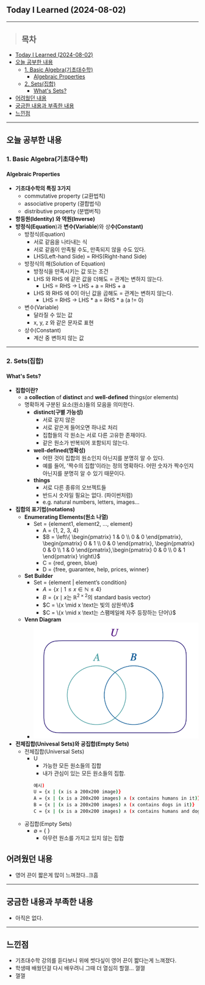 ## Today I Learned (2024-08-02)
---
> ## 목차
- [Today I Learned (2024-08-02)](#today-i-learned-2024-08-02)
- [오늘 공부한 내용](#오늘-공부한-내용)
  - [1. Basic Algebra(기초대수학)](#1-basic-algebra기초대수학)
    - [Algebraic Properties](#algebraic-properties)
  - [2. Sets(집합)](#2-sets집합)
    - [What's Sets?](#whats-sets)
- [어려웠던 내용](#어려웠던-내용)
- [궁금한 내용과 부족한 내용](#궁금한-내용과-부족한-내용)
- [느낀점](#느낀점)
---

## 오늘 공부한 내용
### 1. Basic Algebra(기초대수학)
#### Algebraic Properties
- **기초대수학의 특징 3가지**
  - commutative property (교환법칙)
  - associative property (결합법식)
  - distributive property (분뱁버칙)
- **항등원(Identity) 와 역원(Inverse)**
- **방정식(Equation**)과 **변수(Variable**)와 상**수(Constant)**
  - 방정식(Equation)
    - 서로 같음을 나타내는 식
    - 서로 같음이 만족될 수도, 만족되지 않을 수도 있다.
    - LHS(Left-hand Side) = RHS(Right-hand Side)
  - 방정식의 해(Solution of Equation)
    - 방정식을 만족시키는 값 또는 조건
    - LHS 와 RHS 에 같은 값을 더해도 = 관계는 변하지 않는다.
      - LHS = RHS -> LHS + a = RHS + a
    - LHS 와 RHS 에 0이 아닌 값을 곱해도 = 관계는 변하지 않는다.
      - LHS = RHS -> LHS * a = RHS * a (a != 0)
  - 변수(Variable)
    - 달라질 수 있는 값
    - x, y, z 와 같은 문자로 표현
  - 상수(Constant)
    - 계산 중 변하지 않는 값
---
### 2. Sets(집합)
#### What's Sets?
- **집합이란?**
  - a **collection** of **distinct** and **well-defined** things(or elements)
  - 명확하게 구분된 요소(원소)들의 모음을 의미한다.
    - **distinct(구별 가능성)**
      - 서로 같지 않은
      - 서로 같은게 들어오면 하나로 처리
      - 집합들의 각 원소는 서로 다른 고유한 존재이다.
      - 같은 원소가 반복되어 포함되지 않는다.
    - **well-defined(명확성)**
      - 어떤 것이 집합의 원소인지 아닌지를 분명히 알 수 있다.
      - 예를 들어, '짝수의 집합'이라는 정의 명확하다. 어떤 숫자가 짝수인지 아닌지를 분명히 알 수 있기 때문이다.
    - **things**
      - 서로 다른 종류의 오브젝트들
      - 반드시 숫자일 필요는 없다. (파이썬처럼)
      - e.g. natural numbers, letters, images...
- **집합의 표기법(notations)**
  - **Enumerating Elements(원소 나열)**
    - Set = {element1, element2, …, element}
        - A = {1, 2, 3, 4}
        - $B = \left\{ \begin{pmatrix} 1 & 0 \\ 0 & 0 \end{pmatrix}, \begin{pmatrix} 0 & 1 \\ 0 & 0 \end{pmatrix}, \begin{pmatrix} 0 & 0 \\ 1 & 0 \end{pmatrix},\begin{pmatrix} 0 & 0 \\ 0 & 1 \end{pmatrix} \right\}$
        - C = {red, green, blue}
        - D = {free, guarantee, help, prices, winner}
  - **Set Builder**
    - Set = {element | element’s condition}
      - $A = \{ x \mid 1 \le x \in \mathbb{N} \le 4 \}$
      - $B = \{ x \mid x \text{는 } \mathbb{R}^{2 \times 2} \text{의 standard basis vector} \}$
      - $C = \{x \mid x \text는 빛의 삼원색\}$
      - $C = \{x \mid x \text는 스팸메일에 자주 등장하는 단어\}$
  - **Venn Diagram**
    - ![alt text](https://github.com/online5880/TIL/blob/main/Images/2024_08_03/venn_diagram.png?raw=true)
- **전체집합(Univesal Sets)와 공집합(Empty Sets)**
  - 전체집합(Universal Sets)
    - U
      - 가능한 모든 원소들의 집합
      - 내가 관심이 있는 모든 원소들의 집합.
      ```bash
      예시)
      U = {x | (x is a 200x200 image)}
      A = {x | (x is a 200x200 images) ∧ (x contains humans in it)}
      B = {x | (x is a 200x200 images) ∧ (x contains dogs in it)}
      C = {x | (x is a 200x200 images) ∧ (x contains humans and dogs in it)}
      ```
  - 공집합(Empty Sets)
    - ∅ = { }
      - 아무런 원소를 가지고 있지 않는 집합
## 어려웠던 내용
- 영어 끈이 짧은게 많이 느껴졌다..크흠
---
## 궁금한 내용과 부족한 내용
- 아직은 없다.
---
## 느낀점
- 기초대수학 강의를 듣다보니 위에 썻다싶이 영어 끈이 짧다는게 느껴졌다.
- 학생때 배웠던걸 다시 배우려니 그때 더 열심히 할껄... 껄껄
- 껄껄



